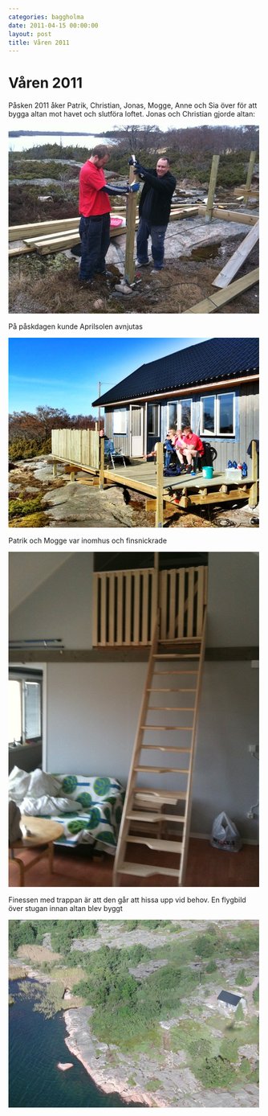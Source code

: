 ```yaml
---
categories: baggholma
date: 2011-04-15 00:00:00
layout: post
title: Våren 2011
---
```


# Våren 2011


Påsken 2011 åker Patrik, Christian, Jonas, Mogge, Anne och Sia över för att bygga altan mot havet och slutföra loftet. Jonas och Christian gjorde altan:

![](/assets/111174408596_0.jpg)

På påskdagen kunde Aprilsolen avnjutas

![](/assets/111174408596_1.jpg)

Patrik och Mogge var inomhus och finsnickrade

![](/assets/111174408596_2.jpg)

Finessen med trappan är att den går att hissa upp vid behov. En flygbild över stugan innan altan blev byggt

![](/assets/111174408596_3.jpg)